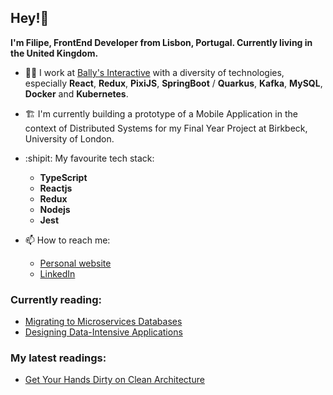 ## Hey!👋

**I'm Filipe, FrontEnd Developer from Lisbon, Portugal. Currently living in the United Kingdom.**

- :man_technologist: I work at [Bally's Interactive](https://careers.ballysinteractive.com/) with a diversity of technologies, especially **React**, **Redux**, **PixiJS**, **SpringBoot** / **Quarkus**, **Kafka**, **MySQL**, **Docker** and **Kubernetes**.

- :building_construction: I'm currently building a prototype of a Mobile Application in the context of Distributed Systems for my Final Year Project at Birkbeck, University of London.

<!--
- :building_construction: I’m building a **Tic-Tac-Toe** game using [pixijs](https://github.com/pixijs/pixijs), [redux](https://github.com/reduxjs/redux) and [tsyringe](https://github.com/microsoft/tsyringe).
-->

- :shipit: My favourite tech stack:
  * **TypeScript**
  * **Reactjs**
  * **Redux**
  * **Nodejs**
  * **Jest**

- :mailbox: How to reach me:
  * [Personal website](https://filipec.dev/)
  * [LinkedIn](https://www.linkedin.com/in/filipecosta-dev/)

### Currently reading:
* [Migrating to Microservices Databases](https://developers.redhat.com/books/migrating-microservice-databases-relational-monolith-distributed-data)
* [Designing Data-Intensive Applications](https://learning.oreilly.com/library/view/designing-data-intensive-applications/9781491903063/)

### My latest readings:
* [Get Your Hands Dirty on Clean Architecture](https://reflectoring.io/book/)

